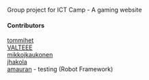 Group project for ICT Camp - A gaming website

#### Contributors

[tommihet](https://github.com/tommihet)\
[VALTEEE](https://github.com/VALTEEE)\
[mikkojkaukonen](https://github.com/mikkojkaukonen)\
[jhakola](https://github.com/jhakola)\
[amauran](https://github.com/amauran) - testing (Robot Framework)
